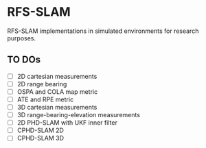 # RFS-SLAM

RFS-SLAM implementations in simulated environments for research purposes.



## TO DOs
- [ ] 2D cartesian measurements
- [ ] 2D range bearing
- [ ] OSPA and COLA map metric
- [ ] ATE and RPE metric
- [ ] 3D cartesian measurements
- [ ] 3D range-bearing-elevation measurements
- [ ] 2D PHD-SLAM with UKF inner filter
- [ ] CPHD-SLAM 2D
- [ ] CPHD-SLAM 3D
